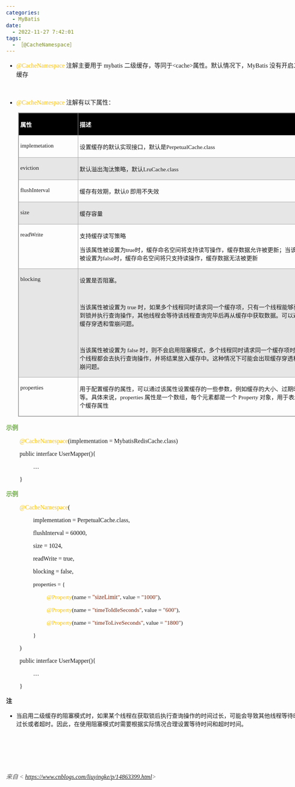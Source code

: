 ```yaml
---
categories:
  - MyBatis
date:
  - 2022-11-27 7:42:01
tags:
  - ［@CacheNamespace］
---
```


<body lang=zh-CN style='font-family:"Microsoft YaHei UI";font-size:12.0pt'>
<!--StartFragment-->

<div style='direction:ltr;border-width:100%'>

<div style='direction:ltr;margin-top:0in;margin-left:0in;width:8.3472in'>

<div style='direction:ltr;margin-top:0in;margin-left:0in;width:8.3472in'>

<ul type=disc style='direction:ltr;unicode-bidi:embed;margin-top:0in;
 margin-bottom:0in'>
 <li style='margin-top:0;margin-bottom:0;vertical-align:middle'><span
     style='font-family:"Comic Sans MS";font-size:12.0pt;color:#FFC000'
     lang=zh-CN>@CacheNamespace</span><span style='font-family:"Comic Sans MS";
     font-size:12.0pt' lang=en-US> </span><span style='font-family:"Microsoft YaHei UI";
     font-size:12.0pt' lang=zh-CN>注解主要用于</span><span style='font-family:"Microsoft YaHei UI";
     font-size:12.0pt' lang=en-US> </span><span style='font-family:"Comic Sans MS";
     font-size:12.0pt' lang=zh-CN>mybatis</span><span style='font-family:"Comic Sans MS";
     font-size:12.0pt' lang=en-US> </span><span style='font-family:"Microsoft YaHei UI";
     font-size:12.0pt' lang=zh-CN>二级缓存，等同于</span><span style='font-family:"Comic Sans MS";
     font-size:12.0pt' lang=zh-CN>&lt;cache&gt;</span><span style='font-family:
     "Microsoft YaHei UI";font-size:12.0pt' lang=zh-CN>属性。默认情况下，</span><span
     style='font-family:"Comic Sans MS";font-size:12.0pt' lang=zh-CN>MyBatis</span><span
     style='font-family:"Comic Sans MS";font-size:12.0pt' lang=en-US> </span><span
     style='font-family:"Microsoft YaHei UI";font-size:12.0pt' lang=zh-CN>没有开启二级缓存</span></li>
</ul>

<p style='margin-left:.375in;font-family:"Comic Sans MS";font-size:
12.0pt'>&nbsp;</p>

<ul type=disc style='direction:ltr;unicode-bidi:embed;margin-top:0in;
 margin-bottom:0in'>
 <li style='margin-top:0;margin-bottom:0;vertical-align:middle'><span
     style='font-family:"Comic Sans MS";font-size:12.0pt;color:#FFC000'
     lang=en-US>@</span><span style='font-family:"Comic Sans MS";font-size:
     12.0pt;color:#FFC000' lang=zh-CN>CacheNamespace</span><span
     style='font-family:"Comic Sans MS";font-size:12.0pt' lang=en-US> </span><span
     style='font-family:"Microsoft YaHei UI";font-size:12.0pt' lang=zh-CN>注解有以下属性：</span></li>
</ul>

<div style='direction:ltr'>

<table border=1 cellpadding=0 cellspacing=0 valign=top style='direction:ltr;
 border-collapse:collapse;border-style:solid;border-color:#A3A3A3;border-width:
 1pt;margin-left:.3333in' title="" summary="">
 <tr>
  <td style='border-style:solid;border-color:#A3A3A3;border-width:1pt;
  background-color:black;vertical-align:top;width:1.5506in;padding:2.0pt 3.0pt 2.0pt 3.0pt'>
  <p style='font-family:"Microsoft YaHei UI";font-size:11.5pt;
  color:white'><span style='font-weight:bold'>属性</span></p>
  </td>
  <td style='border-style:solid;border-color:#A3A3A3;border-width:1pt;
  background-color:black;vertical-align:top;width:6.2631in;padding:2.0pt 3.0pt 2.0pt 3.0pt'>
  <p style='font-family:"Microsoft YaHei UI";font-size:11.5pt;
  color:white'><span style='font-weight:bold'>描述</span></p>
  </td>
 </tr>
 <tr>
  <td style='border-style:solid;border-color:#A3A3A3;border-width:1pt;
  vertical-align:top;width:1.5506in;padding:2.0pt 3.0pt 2.0pt 3.0pt'>
  <p style='font-family:"Comic Sans MS";font-size:11.5pt'>implemetation</p>
  </td>
  <td style='border-style:solid;border-color:#A3A3A3;border-width:1pt;
  vertical-align:top;width:6.2631in;padding:2.0pt 3.0pt 2.0pt 3.0pt'>
  <p style='font-size:11.5pt'><span style='font-family:"Microsoft YaHei UI"'>设置缓存的默认实现接口，默认是</span><span
  style='font-family:"Comic Sans MS"'>PerpetualCache.class</span></p>
  </td>
 </tr>
 <tr>
  <td style='border-style:solid;border-color:#A3A3A3;border-width:1pt;
  background-color:#E7E6E6;vertical-align:top;width:1.5506in;padding:2.0pt 3.0pt 2.0pt 3.0pt'>
  <p style='font-family:"Comic Sans MS";font-size:11.5pt'>eviction</p>
  </td>
  <td style='border-style:solid;border-color:#A3A3A3;border-width:1pt;
  background-color:#E7E6E6;vertical-align:top;width:6.2631in;padding:2.0pt 3.0pt 2.0pt 3.0pt'>
  <p style='font-size:11.5pt'><span style='font-family:"Microsoft YaHei UI"'>默认溢出淘汰策略，默认</span><span
  style='font-family:"Comic Sans MS"'>LruCache.class</span></p>
  </td>
 </tr>
 <tr>
  <td style='border-style:solid;border-color:#A3A3A3;border-width:1pt;
  vertical-align:top;width:1.5506in;padding:2.0pt 3.0pt 2.0pt 3.0pt'>
  <p style='font-family:"Comic Sans MS";font-size:11.5pt'>flushInterval</p>
  </td>
  <td style='border-style:solid;border-color:#A3A3A3;border-width:1pt;
  vertical-align:top;width:6.2631in;padding:2.0pt 3.0pt 2.0pt 3.0pt'>
  <p style='font-size:11.5pt'><span style='font-family:"Microsoft YaHei UI"'>缓存有效期，默认</span><span
  style='font-family:"Comic Sans MS"'>0 </span><span style='font-family:"Microsoft YaHei UI"'>即用不失效</span></p>
  </td>
 </tr>
 <tr>
  <td style='border-style:solid;border-color:#A3A3A3;border-width:1pt;
  background-color:#E7E6E6;vertical-align:top;width:1.5506in;padding:2.0pt 3.0pt 2.0pt 3.0pt'>
  <p style='font-family:"Comic Sans MS";font-size:11.5pt'>size</p>
  </td>
  <td style='border-style:solid;border-color:#A3A3A3;border-width:1pt;
  background-color:#E7E6E6;vertical-align:top;width:6.2631in;padding:2.0pt 3.0pt 2.0pt 3.0pt'>
  <p style='font-family:"Microsoft YaHei UI";font-size:11.5pt'>缓存容量</p>
  </td>
 </tr>
 <tr>
  <td style='border-style:solid;border-color:#A3A3A3;border-width:1pt;
  vertical-align:top;width:1.5506in;padding:2.0pt 3.0pt 2.0pt 3.0pt'>
  <p style='font-family:"Comic Sans MS";font-size:11.5pt'>readWrite</p>
  </td>
  <td style='border-style:solid;border-color:#A3A3A3;border-width:1pt;
  vertical-align:top;width:6.2631in;padding:2.0pt 3.0pt 2.0pt 3.0pt'>
  <p style='font-family:"Microsoft YaHei UI";font-size:11.5pt'>支持缓存读写策略</p>
  <p style='font-size:11.5pt'><span style='font-family:"Microsoft YaHei UI"'>当该属性被设置为</span><span
  style='font-family:"Comic Sans MS"'>true</span><span style='font-family:"Microsoft YaHei UI"'>时，缓存命名空间将支持读写操作，缓存数据允许被更新；当该属性被设置为</span><span
  style='font-family:"Comic Sans MS"'>false</span><span style='font-family:
  "Microsoft YaHei UI"'>时，缓存命名空间将只支持读操作，缓存数据无法被更新</span></p>
  </td>
 </tr>
 <tr>
  <td style='border-style:solid;border-color:#A3A3A3;border-width:1pt;
  background-color:#E7E6E6;vertical-align:top;width:1.5506in;padding:2.0pt 3.0pt 2.0pt 3.0pt'>
  <p style='font-family:"Comic Sans MS";font-size:11.5pt'>blocking</p>
  </td>
  <td style='border-style:solid;border-color:#A3A3A3;border-width:1pt;
  background-color:#E7E6E6;vertical-align:top;width:6.3326in;padding:2.0pt 3.0pt 2.0pt 3.0pt'>
  <p style='font-family:"Microsoft YaHei UI";font-size:11.5pt'>设置是否阻塞。</p>
  <p style='font-family:"Comic Sans MS";font-size:11.5pt'>&nbsp;</p>
  <p style='font-size:11.5pt'><span style='font-family:"Microsoft YaHei UI"'
  lang=zh-CN>当该属性被设置为</span><span style='font-family:"Comic Sans MS"'
  lang=en-US> </span><span style='font-family:"Comic Sans MS"' lang=zh-CN>true</span><span
  style='font-family:"Comic Sans MS"' lang=en-US> </span><span
  style='font-family:"Microsoft YaHei UI"' lang=zh-CN>时，如果多个线程同时请求同一个缓存项，只有一个线程能够获取到锁并执行查询操作，其他线程会等待该线程查询完毕后再从缓存中获取数据。可以避免缓存穿透和雪崩问题。</span></p>
  <p style='font-family:"Comic Sans MS";font-size:11.5pt'>&nbsp;</p>
  <p style='font-size:11.5pt'><span style='font-family:"Microsoft YaHei UI"'
  lang=zh-CN>当该属性被设置为</span><span style='font-family:"Comic Sans MS"'
  lang=en-US> </span><span style='font-family:"Comic Sans MS"' lang=zh-CN>false</span><span
  style='font-family:"Comic Sans MS"' lang=en-US> </span><span
  style='font-family:"Microsoft YaHei UI"' lang=zh-CN>时，则不会启用阻塞模式，多个线程同时请求同一个缓存项时，每个线程都会去执行查询操作，并将结果放入缓存中。这种情况下可能会出现缓存穿透和雪崩问题。</span></p>
  </td>
 </tr>
 <tr>
  <td style='border-style:solid;border-color:#A3A3A3;border-width:1pt;
  vertical-align:top;width:1.5506in;padding:2.0pt 3.0pt 2.0pt 3.0pt'>
  <p style='font-family:"Comic Sans MS";font-size:11.5pt'>properties</p>
  </td>
  <td style='border-style:solid;border-color:#A3A3A3;border-width:1pt;
  vertical-align:top;width:6.3326in;padding:2.0pt 3.0pt 2.0pt 3.0pt'>
  <p style='font-size:11.5pt'><span style='font-family:"Microsoft YaHei UI"'>用于配置缓存的属性，可以通过该属性设置缓存的一些参数，例如缓存的大小、过期时间等。具体来说，</span><span
  style='font-family:"Comic Sans MS"'>properties </span><span style='font-family:
  "Microsoft YaHei UI"'>属性是一个数组，每个元素都是一个</span><span style='font-family:"Comic Sans MS"'>
  Property </span><span style='font-family:"Microsoft YaHei UI"'>对象，用于表示一个缓存属性</span></p>
  </td>
 </tr>
</table>

</div>

<p style='font-family:"Microsoft YaHei UI";font-size:12.0pt;
color:#70AD47'><span style='font-weight:bold'>示例</span></p>

<p style='margin-left:.375in;font-family:"Comic Sans MS";font-size:
12.0pt'><span style='color:#FFC000'>@CacheNamespace</span>(implementation =
MybatisRedisCache.class) </p>

<p style='margin-left:.375in;font-family:"Comic Sans MS";font-size:
12.0pt'><span lang=zh-CN>public</span><span lang=en-US> </span><span
lang=zh-CN>interface UserMapper(</span><span lang=en-US>){</span></p>

<p style='margin-left:.75in;font-family:"Comic Sans MS";font-size:
12.0pt' lang=en-US>…</p>

<p style='margin-left:.375in;font-family:"Comic Sans MS";font-size:
12.0pt'>}</p>

<p style='font-family:"Microsoft YaHei UI";font-size:12.0pt;
color:#70AD47'><span style='font-weight:bold'>示例</span></p>

<p style='margin-left:.375in;font-family:"Comic Sans MS";font-size:
12.0pt'><span style='color:#FFC000'>@CacheNamespace</span>(</p>

<p style='margin-left:.75in;font-family:"Comic Sans MS";font-size:
12.0pt'>implementation = PerpetualCache.class,</p>

<p style='margin-left:.75in;font-family:"Comic Sans MS";font-size:
12.0pt'>flushInterval = 60000,</p>

<p style='margin-left:.75in;font-family:"Comic Sans MS";font-size:
12.0pt'>size = 1024,</p>

<p style='margin-left:.75in;font-family:"Comic Sans MS";font-size:
12.0pt'>readWrite = true,</p>

<p style='margin-left:.75in;font-family:"Comic Sans MS";font-size:
12.0pt'>blocking = false,</p>

<p style='margin-left:.75in;font-family:"Comic Sans MS";font-size:
11.5pt'>properties = {</p>

<p style='margin-left:1.125in;font-family:"Comic Sans MS"'><span
style='font-size:11.5pt;color:#FFC000'>@Property</span><span style='font-size:
11.5pt'>(name = </span><span style='font-size:12.0pt;color:#78230C'>&quot;sizeLimit</span><span
style='font-size:11.5pt;color:#78230C'>&quot;</span><span style='font-size:
11.5pt'>, value = </span><span style='font-size:11.5pt;color:#78230C'>&quot;1000&quot;</span><span
style='font-size:11.5pt'>),</span></p>

<p style='margin-left:1.125in;font-family:"Comic Sans MS";
font-size:11.5pt'><span style='color:#FFC000'>@Property</span>(name = <span
style='color:#78230C'>&quot;timeToIdleSeconds&quot;</span>, value = <span
style='color:#78230C'>&quot;600&quot;</span>),</p>

<p style='margin-left:1.125in;font-family:"Comic Sans MS";
font-size:11.5pt'><span style='color:#FFC000'>@Property</span>(name = <span
style='color:#78230C'>&quot;timeToLiveSeconds&quot;</span>, value = <span
style='color:#78230C'>&quot;1800&quot;</span>)</p>

<p style='margin-left:.75in;font-family:"Comic Sans MS";font-size:
11.5pt'>}</p>

<p style='margin-left:.375in;font-family:"Comic Sans MS";font-size:
12.0pt'>) </p>

<p style='margin-left:.375in;font-family:"Comic Sans MS";font-size:
12.0pt'><span lang=zh-CN>public</span><span lang=en-US> </span><span
lang=zh-CN>interface UserMapper(</span><span lang=en-US>){</span></p>

<p style='margin-left:.75in;font-family:"Comic Sans MS";font-size:
12.0pt' lang=en-US>…</p>

<p style='margin-left:.375in;font-family:"Comic Sans MS";font-size:
12.0pt'>}</p>

<p style='font-family:"Microsoft YaHei UI";font-size:12.0pt'><span
style='font-weight:bold'>注</span></p>

<ul type=disc style='direction:ltr;unicode-bidi:embed;margin-top:0in;
 margin-bottom:0in'>
 <li style='margin-top:0;margin-bottom:0;vertical-align:middle'><span
     style='font-family:"Microsoft YaHei UI";font-size:11.5pt'>当启用二级缓存的阻塞模式时，如果某个线程在获取锁后执行查询操作的时间过长，可能会导致其他线程等待时间过长或者超时。因此，在使用阻塞模式时需要根据实际情况合理设置等待时间和超时时间。</span></li>
</ul>

<p style='font-family:"Comic Sans MS";font-size:11.5pt'>&nbsp;</p>

<p style='font-family:"Comic Sans MS";font-size:11.5pt'>&nbsp;</p>

<p style='font-family:"Comic Sans MS";font-size:12.0pt'>&nbsp;</p>

<p><cite style='font-size:12.0pt;color:#595959'><span
style='font-family:"Microsoft YaHei UI"'>来自</span><span style='font-family:
"Comic Sans MS"'> &lt; </span><a
href="https://www.cnblogs.com/liuyingke/p/14863399.html"><span
style='font-family:"Comic Sans MS"'>https://www.cnblogs.com/liuyingke/p/14863399.html</span></a><span
style='font-family:"Comic Sans MS"'>&gt; </span></cite></p>

</div>

</div>

</div>

<!--EndFragment-->
</body>

